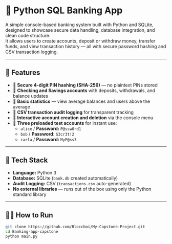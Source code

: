 # 🏦 Python SQL Banking App

A simple console-based banking system built with Python and SQLite, designed to showcase secure data handling, database integration, and clean code structure.  
It allows users to create accounts, deposit or withdraw money, transfer funds, and view transaction history — all with secure password hashing and CSV transaction logging.

---

## 🚀 Features

- 🔐 **Secure 4-digit PIN hashing (SHA-256)** — no plaintext PINs stored  
- 🧾 **Checking and Savings accounts** with deposits, withdrawals, and balance updates  
- 🧠 **Basic statistics** — view average balances and users above the average  
- 📝 **CSV transaction audit logging** for transparent tracking  
- 👤 **Interactive account creation and deletion** via the console menu  
- 🧪 **Three preloaded test accounts** for instant use:  
  - `alice` / **Password:** `P@ssw0rd1`  
  - `bob` / **Password:** `S3cr3t!2`  
  - `carla` / **Password:** `MyP@ss3`  

---

## 🧰 Tech Stack

- **Language:** Python 3  
- **Database:** SQLite (`bank.db` created automatically)  
- **Audit Logging:** CSV (`transactions.csv` auto-generated)  
- **No external libraries** — runs out of the box using only the Python standard library  

---

## ✍🏿 How to Run

```bash
git clone https://github.com/Bloccboi/My-Capstone-Project.git
cd Banking-app-capstone
python main.py
